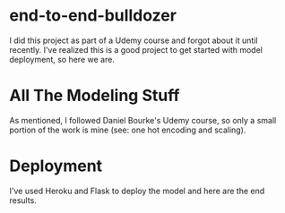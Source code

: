 # end-to-end-bulldozer

I did this project as part of a Udemy course and forgot about it until recently. I've realized this is a good project to get started with model deployment, so here we are.

# All The Modeling Stuff

As mentioned, I followed Daniel Bourke's Udemy course, so only a small portion of the work is mine (see: one hot encoding and scaling).

# Deployment

I've used Heroku and Flask to deploy the model and here are the end results.
